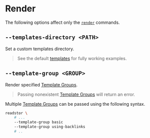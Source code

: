 # Render

The following options affect only the [`render`][render] commands.

## `--templates-directory <PATH>`

Set a custom templates directory.

> <i class="fa fa-exclamation-circle"></i> See the default
> [templates][templates] for fully working examples.

## `--template-group <GROUP>`

Render specified [Template Groups][template-groups].

> <i class="fa fa-exclamation-circle"></i> Passing nonexistent
> [Template Groups][template-groups] will return an error.

Multiple [Template Groups][template-groups] can be passed using the following
syntax.

```sh
readstor \
    # ...
    --template-group basic
    --template-group using-backlinks
    # ..
```

[render]: ./01-commands.md#render
[template-groups]: ../01-templates/02-01-template-groups.md
[templates]: https://github.com/tnahs/readstor/tree/main/templates
